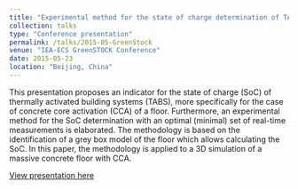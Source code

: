 ```yaml
---
title: "Experimental method for the state of charge determination of TABS"
collection: talks
type: "Conference presentation"
permalink: /talks/2015-05-GreenStock
venue: "IEA-ECS GreenSTOCK Conference"
date: 2015-05-23
location: "Beijing, China"
---
```


This presentation proposes an indicator for the state of charge (SoC) of thermally activated building systems (TABS), more specifically for the case of concrete core activation (CCA) of a floor. Furthermore, an experimental method for the SoC determination with an optimal (minimal) set of real-time measurements is elaborated. The methodology is based on the identification of a grey box model of the floor which allows calculating the SoC. In this paper, the methodology is applied to a 3D simulation of a massive concrete floor with CCA.

[View presentation here](http://doi.org/10.13140/RG.2.2.22413.03047)
